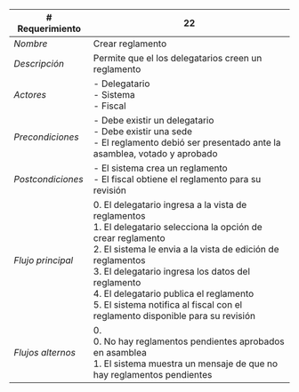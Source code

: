 |# Requerimiento|22 |
|-|-|
| *Nombre*|Crear reglamento
| *Descripción*| Permite que el los delegatarios creen un reglamento |
|*Actores*| - Delegatario<br> - Sistema<br> - Fiscal
|*Precondiciones*| - Debe existir un delegatario<br> - Debe existir una sede<br> - El reglamento debió ser presentado ante la asamblea, votado y aprobado
|*Postcondiciones*| - El sistema crea un reglamento<br> - El fiscal obtiene el reglamento para su revisión
|*Flujo principal*|0.  El delegatario ingresa a la vista de reglamentos<br>1.  El delegatario selecciona la opción de crear reglamento<br>2.  El sistema le envia a la vista de edición de reglamentos<br>3.  El delegatario ingresa los datos del reglamento<br>4.  El delegatario publica el reglamento<br>5.  El sistema notifica al fiscal con el reglamento disponible para su revisión
|*Flujos alternos*|0. <br> 0. No hay reglamentos pendientes aprobados en asamblea<br>1. El sistema muestra un mensaje de que no hay reglamentos pendientes
